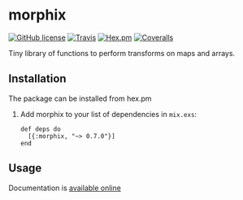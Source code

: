 # morphix

[![GitHub license](https://img.shields.io/badge/license-MIT-blue.svg)](https://raw.githubusercontent.com/philosodad/morphix/master/LICENSE)
[![Travis](https://img.shields.io/travis/philosodad/morphix.svg)](https://travis-ci.org/philosodad/morphix)
[![Hex.pm](https://img.shields.io/hexpm/v/morphix.svg)](https://hex.pm/packages/morphix)
[![Coveralls](https://img.shields.io/coveralls/philosodad/morphix.svg)](https://coveralls.io/github/philosodad/morphix)

Tiny library of functions to perform transforms on maps and arrays.

## Installation

The package can be installed from hex.pm

1. Add morphix to your list of dependencies in `mix.exs`:

    ```
    def deps do
      [{:morphix, "~> 0.7.0"}]
    end
    ```

## Usage

Documentation is [available online](https://hexdocs.pm/morphix/Morphix.html)
